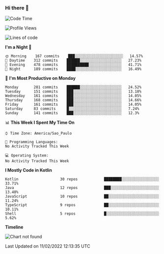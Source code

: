 ### Hi there 👋

<!--
**fernandonogueira/fernandonogueira** is a ✨ _special_ ✨ repository because its `README.md` (this file) appears on your GitHub profile.

Here are some ideas to get you started:

- 🔭 I’m currently working on ...
- 🌱 I’m currently learning ...
- 👯 I’m looking to collaborate on ...
- 🤔 I’m looking for help with ...
- 💬 Ask me about ...
- 📫 How to reach me: ...
- 😄 Pronouns: ...
- ⚡ Fun fact: ...
-->

<!--START_SECTION:waka-->
![Code Time](http://img.shields.io/badge/Code%20Time-1%2C196%20hrs%2017%20mins-blue)

![Profile Views](http://img.shields.io/badge/Profile%20Views-1-blue)

![Lines of code](https://img.shields.io/badge/From%20Hello%20World%20I%27ve%20Written-354%20Thousand%20lines%20of%20code-blue)

**I'm a Night 🦉** 

```text
🌞 Morning    167 commits    ███░░░░░░░░░░░░░░░░░░░░░░   14.57% 
🌆 Daytime    312 commits    ██████░░░░░░░░░░░░░░░░░░░   27.23% 
🌃 Evening    478 commits    ██████████░░░░░░░░░░░░░░░   41.71% 
🌙 Night      189 commits    ████░░░░░░░░░░░░░░░░░░░░░   16.49%

```
📅 **I'm Most Productive on Monday** 

```text
Monday       281 commits    ██████░░░░░░░░░░░░░░░░░░░   24.52% 
Tuesday      151 commits    ███░░░░░░░░░░░░░░░░░░░░░░   13.18% 
Wednesday    161 commits    ███░░░░░░░░░░░░░░░░░░░░░░   14.05% 
Thursday     168 commits    ███░░░░░░░░░░░░░░░░░░░░░░   14.66% 
Friday       161 commits    ███░░░░░░░░░░░░░░░░░░░░░░   14.05% 
Saturday     83 commits     █░░░░░░░░░░░░░░░░░░░░░░░░   7.24% 
Sunday       141 commits    ███░░░░░░░░░░░░░░░░░░░░░░   12.3%

```


📊 **This Week I Spent My Time On** 

```text
⌚︎ Time Zone: America/Sao_Paulo

💬 Programming Languages: 
No Activity Tracked This Week

💻 Operating System: 
No Activity Tracked This Week

```

**I Mostly Code in Kotlin** 

```text
Kotlin                   30 repos            ████████░░░░░░░░░░░░░░░░░   33.71% 
Java                     12 repos            ███░░░░░░░░░░░░░░░░░░░░░░   13.48% 
JavaScript               10 repos            ██░░░░░░░░░░░░░░░░░░░░░░░   11.24% 
TypeScript               9 repos             ██░░░░░░░░░░░░░░░░░░░░░░░   10.11% 
Shell                    5 repos             █░░░░░░░░░░░░░░░░░░░░░░░░   5.62%

```


**Timeline**

![Chart not found](https://raw.githubusercontent.com/fernandonogueira/fernandonogueira/master/charts/bar_graph.png) 


 Last Updated on 11/02/2022 12:13:35 UTC
<!--END_SECTION:waka-->
